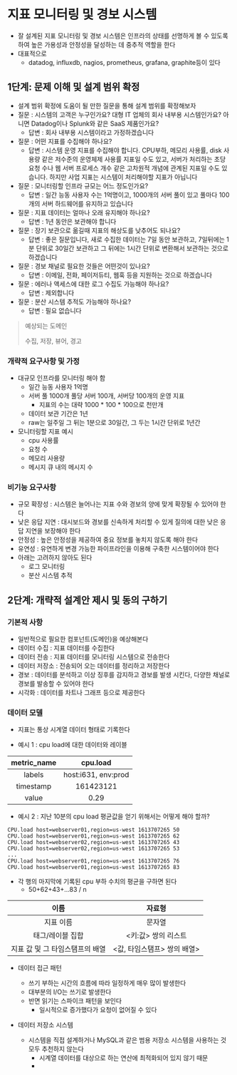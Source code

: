 # 지표 모니터링 및 경보 시스템
* 잘 설계된 지표 모니터링 및 경보 시스템은 인프라의 상태를 선명하게 볼 수 있도록 하여 높은 가용성과 안정성을 달성하는 데 중추적 역할을 한다
* 대표적으로
  * datadog, influxdb, nagios, prometheus, grafana, graphite등이 있다
## 1단계: 문제 이해 및 설계 범위 확정
* 설계 범위 확정에 도움이 될 만한 질문을 통해 설계 범위를 확정해보자
* 질문 : 시스템의 고객은 누구인가요? 대형 IT 업체의 회사 내부용 시스템인가요? 아니면 Datadog이나 Splunk와 같은 SaaS 제품인가요?
  * 답변 : 회사 내부용 시스템이라고 가정하겠습니다
* 질문 : 어떤 지표를 수집해야 하나요?
  * 답변 : 시스템 운영 지표를 수집해야 합니다. CPU부하, 메모리 사용률, disk 사용량 같은 저수준의 운영체제 사용률 지표일 수도 있고,
  서버가 처리하는 초당 요청 수나 웹 서버 프로세스 개수 같은 고차원적 개념에 관계된 지표일 수도 있습니다. 하지만 사업 지표는 시스템이 처리해야할 지표가 아닙니다
* 질문 : 모니터링할 인프라 규모는 어느 정도인가요?
  * 답변 : 일간 능동 사용자 수는 1억명이고, 1000개의 서버 풀이 있고 풀마다 100개의 서버 하드웨어를 유지하고 있습니다
* 질문 : 지표 데이터는 얼마나 오래 유지해야 하나요?
  * 답변 : 1년 동안은 보관해야 합니다
* 질문 : 장기 보관으로 옮길때 지표의 해상도를 낮추어도 되나요?
  * 답변 : 좋은 질문입니다, 새로 수집한 데이터는 7일 동안 보관하고, 7일뒤에는 1분 단위로 30일간 보관하고 그 뒤에는 1시간 단위로 변환해서 보관하는 것으로 하겠습니다
* 질문 : 경보 채널로 필요한 것들은 어떤것이 있나요?
  * 답변 : 이메일, 전화, 페이저듀티, 웹훅 등을 지원하는 것으로 하겠습니다
* 질문 : 에러나 액세스에 대한 로그 수집도 가능해야 하나요?
  * 답변 : 제외합니다
* 질문 : 분산 시스템 추적도 가능해야 하나요?
  * 답변 : 필요 없습니다

> 예상되는 도메인
> 
> 수집, 저장, 뷰어, 경고

### 개략적 요구사항 및 가정
* 대규모 인프라를 모니터링 해야 함
  * 일간 능동 사용자 1억명
  * 서버 풀 1000개 풀당 서버 100개, 서버당 100개의 운영 지표
    * 지표의 수는 대략 1000 * 100 * 100으로 천만개
  * 데이터 보관 기간은 1년
  * raw는 일주일 그 뒤는 1분으로 30일간, 그 두는 1시간 단위로 1년간
* 모니터링할 지표 예시
  * cpu 사용률
  * 요청 수
  * 메모리 사용량
  * 메시지 큐 내의 메시지 수

### 비기능 요구사항
* 규모 확장성 : 시스템은 늘어나는 지표 수와 경보의 양에 맞게 확장될 수 있어야 한다
* 낮은 응답 지연 : 대시보드와 경보를 신속하게 처리할 수 있게 질의에 대한 낮은 응답 지연을 보장해야 한다
* 안정성 : 높은 안정성을 제공하여 중요 정보를 놓치지 않도록 해야 한다
* 유연성 : 유연하게 변경 가능한 파이프라인을 이용해 구축한 시스템이어야 한다
* 아래는 고려하지 않아도 된다
  * 로그 모니터링
  * 분산 시스템 추적

## 2단계: 개략적 설계안 제시 및 동의 구하기 
### 기본적 사항
* 일반적으로 필요한 컴포넌트(도메인)을 예상해본다
* 데이터 수집 : 지표 데이터를 수집한다
* 데이터 전송 : 지표 데이터를 모니터링 시스템으로 전송한다
* 데이터 저장소 : 전송되어 오는 데이터를 정리하고 저장한다
* 경보 : 데이터를 분석하고 이상 징후를 감지하고 경보를 발생 시킨다, 다양한 채널로 경보를 발송할 수 있어야 한다
* 시각화 : 데이터를 차트나 그래프 등으로 제공한다

### 데이터 모델
* 지표는 통상 시계열 데이터 형태로 기록한다

* 예시 1 : cpu load에 대한 데이터와 레이블

| metric_name |      cpu.load       |
|:-----------:|:-------------------:|
|   labels    | host:i631, env:prod |
|timestamp|161423121|
|value|0.29|

* 예시 2 : 지난 10분의 cpu load 평균값을 얻기 위해서는 어떻게 해야 할까?
```shell
CPU.load host=webserver01,region=us-west 1613707265 50
CPU.load host=webserver01,region=us-west 1613707265 62
CPU.load host=webserver02,region=us-west 1613707265 43
CPU.load host=webserver02,region=us-west 1613707265 53
...
CPU.load host=webserver01,region=us-west 1613707265 76
CPU.load host=webserver01,region=us-west 1613707265 83
```
* 각 행의 마지막에 기록된 cpu 부하 수치의 평균을 구하면 된다
  * 50+62+43+...83 / n

|         이름         |        자료형        |
|:------------------:|:-----------------:|
|       지표 이름        |        문자열        |
|     태그/레이블 집합      |   <키:값> 쌍의 리스트    |
| 지표 값 및 그 타임스탬프의 배열 | <값, 타임스탬프> 쌍의 배열> |

* 데이터 접근 패턴
  * 쓰기 부하는 시간의 흐름에 따라 일정하게 매우 많이 발생한다
  * 대부분의 I/O는 쓰기로 발생한다
  * 반면 읽기는 스파이크 패턴을 보인다
    * 일시적으로 증가했다가 요청이 없어질 수 있다

* 데이터 저장소 시스템
  * 시스템을 직접 설계하거나 MySQL과 같은 범용 저장소 시스템을 사용하는 것 모두 추천하지 않는다
    * 시계열 데이터를 대상으로 하는 연산에 최적화되어 있지 않기 때문
    * 
